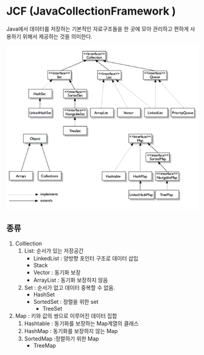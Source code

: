 # JCF (JavaCollectionFramework )

Java에서 데이터를 저장하는 기본적인 자료구조들을 한 곳에 모아 관리하고 편하게 사용하기 위해서 제공하는 것을 의미한다. 


![](../resource/img/Java_Collection_Framework.png)

## 종류

1. Colllection
    1. List: 순서가 있는 저장공간
        - LinkedList : 양방향 포인터 구조로 데이터 삽입
        - Stack
        - Vector : 동기화 보장
        - ArrayList : 동기화 보장하지 않음
    2. Set : 순서가 없고 데이터 중복할 수 없음.
        - HashSet
        - SortedSet : 정렬을 위한 set
            - TreeSet
2. Map : 키와 값의 쌍으로 이루어진 데이터 집합
    1. Hashtable : 동기화를 보장하는 Map계열의 클래스
    2. HashMap : 동기화를 보장하지 않는 Map
    3. SortedMap :정렬하기 위한 Map
        - TreeMap


### 